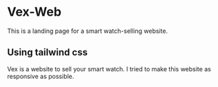 # Vex-Web
This is a landing page for a smart watch-selling website.
## Using tailwind css
 Vex is a website to sell your smart watch. I tried to make this website as responsive as possible.
